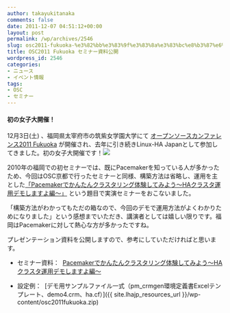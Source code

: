 ```yaml
---
author: takayukitanaka
comments: false
date: 2011-12-07 04:51:12+00:00
layout: post
permalink: /wp/archives/2546
slug: osc2011-fukuoka-%e3%82%bb%e3%83%9f%e3%83%8a%e3%83%bc%e8%b3%87%e6%96%99%e5%85%ac%e9%96%8b
title: OSC2011 Fukuoka セミナー資料公開
wordpress_id: 2546
categories:
- ニュース
- イベント情報
tags:
- OSC
- セミナー
---
```


#### 初の女子大開催！


12月3日(土) 、福岡県太宰府市の筑紫女学園大学にて [オープンソースカンファレンス2011 Fukuoka](http://www.ospn.jp/osc2011-fukuoka/) が開催され、去年に引き続きLinux-HA Japanとして参加してきました。初の女子大開催です！[![](/assets/images/wp-content/2011fukuoka.jpg)](/wp/archives/2546/2011fukuoka)

2010年の福岡での初セミナーでは、既にPacemakerを知っている人が多かったため、今回はOSC京都で行ったセミナーと同様、構築方法は省略し、運用を主とした[「](http://www.ospn.jp/osc2010-do/modules/eguide/event.php?eid=17)[Pacemakerでかんたんクラスタリング体験してみよう～HAクラスタ運用デモしますよ編～](http://www.ospn.jp/osc2011-fukuoka/modules/eguide/event.php?eid=4)[」](http://www.ospn.jp/osc2010-do/modules/eguide/event.php?eid=17) という題目で実演セミナーをおこないました。

「構築方法がわかってもただの箱なので、今回のデモで運用方法がよくわかりためになりました」という感想までいただき、講演者としては嬉しい限りです。福岡はPacemakerに対して熱心な方が多かったですね。

プレゼンテーション資料を公開しますので、参考にしていただければと思います。



	
  * セミナー資料：  [Pacemakerでかんたんクラスタリング体験してみよう～HAクラスタ運用デモしますよ編～](http://sourceforge.jp/projects/linux-ha/document/Pacemaker_OSC2011Fukuoka_20111203/ja/1/Pacemaker_OSC2011Fukuoka_20111203.pdf)

	
  * 設定例：  [デモ用サンプルファイル一式（pm_crmgen環境定義書Excelテンプレート、demo4.crm、ha.cf）]({{ site.lhajp_resources_url }}/wp-content/osc2011fukuoka.zip)


